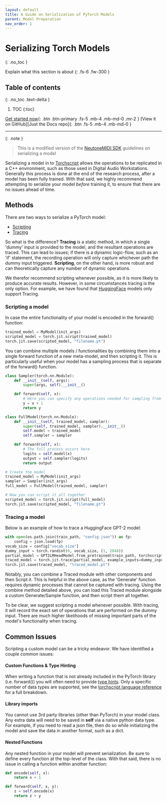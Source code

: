 ```yaml
---
layout: default
title: A Guide on Serialization of PyTorch Models
parent: Model Preparation
nav_order: 1
---
```


# Serializing Torch Models
{: .no_toc }

Explain what this section is about
{: .fs-6 .fw-300 }

## Table of contents
{: .no_toc .text-delta }

1. TOC
{:toc}

[Get started now](#getting-started){: .btn .btn-primary .fs-5 .mb-4 .mb-md-0 .mr-2 }
[View it on GitHub][Just the Docs repo]{: .btn .fs-5 .mb-4 .mb-md-0 }

---

{: .note }
> This is a modified version of the [NeutoneMIDI SDK](https://github.com/QosmoInc/neutone_sdk/tree/neutone_midi) guidelines on serializing a model


Serializing a model in to [Torchscript](https://pytorch.org/tutorials/beginner/Intro_to_TorchScript_tutorial.html)
allows the operations to be replicated in a C++ environment,
such as those used in Digital Audio Workstations. Generally this process is done at the end of the research process, 
after a model has been fully trained. With that said,
we highly recommend attempting to serialize your model *before* training it, to ensure that there are no issues ahead of time. 

## Methods
There are two ways to serialize a PyTorch model:
- [Scripting](https://pytorch.org/docs/stable/generated/torch.jit.script.html)
- [Tracing](https://pytorch.org/docs/stable/generated/torch.jit.script.html)

So what is the difference? **Tracing** is a static method, in which a single 'dummy' input is provided to the model,
and the resultant operations are traced. This can lead to issues; if there is a dynamic logic-flow, such as an 'if'
statement, the recording operation will only capture whichever path the dummy input triggered. **Scripting**,
on the other hand, is more robust and can theoretically capture any number of dynamic operations. 

We therefor recommend scripting whenever possible, as it is more likely to produce accurate results.
However, in some circumstances tracing is the only option. For example, we have found that 
[HuggingFace](https://huggingface.co/docs/transformers/v4.17.0/en/serialization) models only 
support Tracing. 

### Scripting a model
In case the entire functionality of your model is encoded in the forward() function:

```python
trained_model = MyModel(init_args)
scripted_model = torch.jit.script(trained_model)
torch.jit.save(scripted_model, "filename.pt")
```

You can combine multiple models / functionalities by combining them into a single forward
function of a new meta-model, and then scripting it. This is particularly useful when your 
model has a sampling process that is separate of the forward() function. 

```python
class Sampler(torch.nn.Module):
    def __init__(self, args):
        super(args, self).__init__()

    def forward(self, x):
        # Here you can specify any operations needed for sampling from the output of the model
        y = x + 1
        return y

class FullModel(torch.nn.Module):
    def __init__(self, trained_model, sampler):
        super(self, trained_model, sampler).__init__()
        self.model = trained_model
        self.sampler = sampler

    def forward(self, x):
        # The full process occurs here
        logits = self.model(x)
        output = self.sampler(logits)
        return output

# Create the model
trained_model = MyModel(init_args)
sampler = Sampler(init_args)
full_model = FullModel(trained_model, sampler)

# Now you can script it all together
scripted_model = torch.jit.script(full_model)
torch.jit.save(scripted_model, "filename.pt")

```

### Tracing a model

Below is an example of how to trace a HuggingFace GPT-2 model:

```python
with open(os.path.join(train_path, "config.json")) as fp:
    config = json.load(fp)
vocab_size = config["vocab_size"]
dummy_input = torch.randint(0, vocab_size, (1, 2048))
partial_model = GPT2LMHeadModel.from_pretrained(train_path, torchscript=True)
traced_model = torch.jit.trace(partial_model, example_inputs=dummy_input)
torch.jit.save(traced_model, "traced_model.pt")
```

Notably, you can combine a Traced module with other components and then Script it. This is helpful
in the above case, as the 'Generate' function requires dynamic processes that cannot be captured with
tracing. Using the combine method detailed above, you can load this Traced module alongside a custom
Generate/Sample function, and then script them all together. 

To be clear, we suggest scripting a model whenever possible. With tracing, it will record
the exact set of operations that are performed on the dummy input. There are much 
higher likelihoods of missing important parts of the model's functionality when tracing. 

## Common Issues

Scripting a custom model can be a tricky endeavor. We have identified a couple common issues:

#### Custom Functions & Type Hinting

When writing a function that is not already included in the PyTorch library (i.e. forward()) you will 
often need to provide [type hints](https://docs.python.org/3/library/typing.html). Only a specific number
of data types are supported, see the [torchscript language reference](https://pytorch.org/docs/stable/jit_language_reference.html)
for a full breakdown. 

#### Library imports
You cannot use 3rd party libraries (other than PyTorch) in your model class. Any extra data will need to be saved
in **self** via a native python data type. For example, if you need to read a json file, then do so while initializing
the model and save the data in another format, such as a dict. 

#### Nested Functions
Any nested function in your model will prevent serialization. Be sure to define every function at the top-level
of the class. With that said, there is no issue in calling a function within another function:

```python
def encode(self, x):
    return x + 1

def forward(self, x, y):
    z = self.encode(x)
    return z + y
```